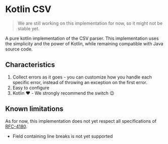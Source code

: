 # Kotlin CSV
> We are still working on this implementation for now, so it might not be stable yet.

A pure kotlin implementation of the CSV parser. This implementation uses the simplicity and the power of Kotlin, while remaining compatible with Java source code.

## Characteristics
1. Collect errors as it goes - you can customize how you handle each specific error, instead of throwing an exception on the first error.
2. Easy to configure
3. Kotlin :heart: - We strongly recommend the switch :wink:

## Known limitations
As for now, this implementation does not yet respect all specifications of [RFC-4180](https://tools.ietf.org/html/rfc4180). 
- Field containing line breaks is not yet supported

